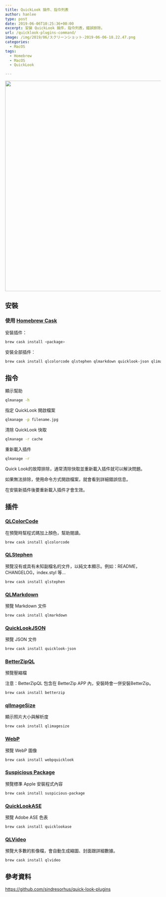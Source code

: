 ```yaml
---
title: QuickLook 插件、指令列表
author: hanlee
type: post
date: 2019-06-06T10:25:36+00:00
excerpt: 安裝 QuickLook 插件，指令列表，錯誤排除。
url: /quicklook-plugins-command/
image: /img/2019/06/スクリーンショット-2019-06-06-18.22.47.png
categories:
  - MacOS
tags:
  - Homebrew
  - MacOS
  - QuickLook

---
```


<img loading="lazy" width="1024" height="680" src="https://blog.hanlee.co/wp-content/uploads/2019/06/スクリーンショット-2019-06-06-18.22.47-1024x680.png" alt="" class="wp-image-388" srcset="https://blog.hanlee.co/wp-content/uploads/2019/06/スクリーンショット-2019-06-06-18.22.47-1024x680.png 1024w, https://blog.hanlee.co/wp-content/uploads/2019/06/スクリーンショット-2019-06-06-18.22.47-300x199.png 300w, https://blog.hanlee.co/wp-content/uploads/2019/06/スクリーンショット-2019-06-06-18.22.47-768x510.png 768w, https://blog.hanlee.co/wp-content/uploads/2019/06/スクリーンショット-2019-06-06-18.22.47.png 1472w" sizes="(max-width: 1024px) 100vw, 1024px" />

## 安裝

### 使用&nbsp;[Homebrew Cask][1]

安裝插件：

```bash
brew cask install <package>
```

安裝全部插件：

```bash
brew cask install qlcolorcode qlstephen qlmarkdown quicklook-json qlimagesize webpquicklook suspicious-package quicklookase qlvideo
```

## 指令

顯示幫助

```bash
qlmanage -h
```

指定 QuickLook 開啟檔案

```bash
qlmanage -p filename.jpg
```

清除 QuickLook 快取

```bash
qlmanage -r cache
```

重新載入插件

```bash
qlmanage -r
```

Quick Look的故障排除，通常清除快取並重新載入插件就可以解決問題。

如果無法排除，使用命令方式開啟檔案，就會看到詳細錯誤信息。

在安裝新插件後要重新載入插件才會生效。

## 插件

### [QLColorCode][2]

在預覽時幫程式碼加上顏色，幫助閱讀。

```bash
brew cask install qlcolorcode
```

### [QLStephen][3]

預覽沒有或具有未知副檔名的文件，以純文本顯示。例如：README，CHANGELOG，index.styl 等&#8230;

```bash
brew cask install qlstephen
```

### [QLMarkdown][4]

預覽 Markdown&nbsp;文件

```bash
brew cask install qlmarkdown
```

### [QuickLookJSON][5]

預覽 JSON 文件

```bash
brew cask install quicklook-json
```

### [BetterZipQL][6]

預覽壓縮檔

注意：BetterZipQL 包含在 BetterZip APP 內，安裝時會一併安裝BetterZip。

```bash
brew cask install betterzip
```

### [qlImageSize][7]

顯示照片大小與解析度

```bash
brew cask install qlimagesize
```

### [WebP][8]

預覽 WebP 圖像

```bash
brew cask install webpquicklook
```

### [Suspicious Package][9]

預覽標準 Apple 安裝程式內容

```bash
brew cask install suspicious-package
```

### [QuickLookASE][10]

預覽 Adobe ASE 色表

```bash
brew cask install quicklookase
```

### [QLVideo][11]

預覽大多數的影像檔，會自動生成縮圖、封面跟詳細數據。

```bash
brew cask install qlvideo
```

## 參考資料

<https://github.com/sindresorhus/quick-look-plugins>

 [1]: https://github.com/phinze/homebrew-cask
 [2]: https://github.com/anthonygelibert/QLColorCode
 [3]: https://github.com/whomwah/qlstephen
 [4]: https://github.com/toland/qlmarkdown
 [5]: http://www.sagtau.com/quicklookjson.html
 [6]: https://macitbetter.com/downloads/
 [7]: https://github.com/Nyx0uf/qlImageSize
 [8]: https://github.com/dchest/webp-quicklook
 [9]: http://www.mothersruin.com/software/SuspiciousPackage/
 [10]: https://github.com/rsodre/QuickLookASE
 [11]: https://github.com/Marginal/QLVideo